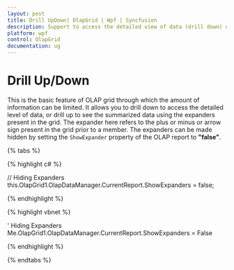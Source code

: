 ```yaml
---
layout: post
title: Drill UpDown| OlapGrid | Wpf | Syncfusion
description: Support to access the detailed view of data (drill down) or to access the summarized view of data (drill up) in OLAP Grid control.
platform: wpf
control: OlapGrid
documentation: ug
---
```


# Drill Up/Down

This is the basic feature of OLAP grid through which the amount of information can be limited. It allows you to drill down to access the detailed level of data, or drill up to see the summarized data using the expanders present in the grid. The expander here refers to the plus or minus or arrow sign present in the grid prior to a member. The expanders can be made hidden by setting the `ShowExpander` property of the OLAP report to **"false"**.

{% tabs %}
  
{% highlight c# %}

// Hiding Expanders
this.OlapGrid1.OlapDataManager.CurrentReport.ShowExpanders = false;

{% endhighlight %}

{% highlight vbnet %}

' Hiding Expanders
Me.OlapGrid1.OlapDataManager.CurrentReport.ShowExpanders = False

{% endhighlight %}

{% endtabs %}




